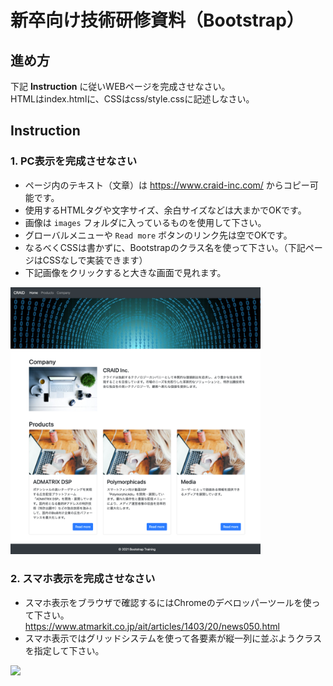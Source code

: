 # 新卒向け技術研修資料（Bootstrap）

## 進め方

下記 **Instruction** に従いWEBページを完成させなさい。  
HTMLはindex.htmlに、CSSはcss/style.cssに記述しなさい。


## Instruction

### 1. PC表示を完成させなさい

* ページ内のテキスト（文章）は https://www.craid-inc.com/ からコピー可能です。
* 使用するHTMLタグや文字サイズ、余白サイズなどは大まかでOKです。
* 画像は `images` フォルダに入っているものを使用して下さい。
* グローバルメニューや `Read more` ボタンのリンク先は空でOKです。
* なるべくCSSは書かずに、Bootstrapのクラス名を使って下さい。（下記ページはCSSなしで実装できます）
* 下記画像をクリックすると大きな画面で見れます。

<img src="https://github.com/FullSpeedInc/Training_Bootstrap/blob/master/pc_view.png?raw=true" width="400">


### 2. スマホ表示を完成させなさい

* スマホ表示をブラウザで確認するにはChromeのデベロッパーツールを使って下さい。  
  https://www.atmarkit.co.jp/ait/articles/1403/20/news050.html
* スマホ表示ではグリッドシステムを使って各要素が縦一列に並ぶようクラスを指定して下さい。

<img src="https://github.com/FullSpeedInc/Training_Bootstrap/blob/master/sp_view.png?raw=true" width="300">
